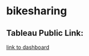 # bikesharing

## Tableau Public Link: 

[link to dashboard](https://public.tableau.com/app/profile/austin.t.ramos/viz/CitiBikeChallengeStory_16715098709500/Story1?publish=yes)
